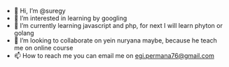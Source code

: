 - 👋 Hi, I’m @suregy
- 👀 I’m interested in learning by googling
- 🌱 I’m currently learning javascript and php, for next I will learn phyton or golang
- 💞️ I’m looking to collaborate on yein nuryana maybe, because he teach me on online course
- 📫 How to reach me you can email me on egi.permana76@gmail.com

<!---
suregy/suregy is a ✨ special ✨ repository because its `README.md` (this file) appears on your GitHub profile.
You can click the Preview link to take a look at your changes.
--->
